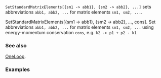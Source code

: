 `SetStandardMatrixElements[{sm1 -> abb1}, {sm2 -> abb2}, ...]`  sets abbreviations `abb1, abb2, ...` for matrix elements `sm1, sm2, ...`.

SetStandardMatrixElements[{sm1 -> abb1}, {sm2 -> abb2}, ..., cons]. Set abbreviations `abb1, abb2, ...` for matrix elements `sm1, sm2, ...` using energy-momentum conservation `cons`, e.g. `k2 -> p1 + p2 - k1`

### See also

[OneLoop](OneLoop).

### Examples
